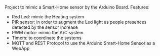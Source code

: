 Project to mimic a Smart-Home sensor by the Arduino Board. Features:
- Red Led: mimic the Heating system
- PIR sensor: in order to augment the Led light as people presences detected by the sensor increase
- PWM motor: mimic the A/C system
- Timers: to coordinate the systems
- MQTT and REST Protocol to use the Arduino Smart-Home Sensor as a WebApp
